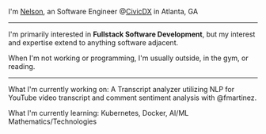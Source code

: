 I'm [Nelson](https://nelsonrodriguez.me/), an Software Engineer @[CivicDX](https://www.civicdx.com/) in Atlanta, GA

--- 

I'm primarily interested in **Fullstack Software Development**, but my interest and expertise extend to anything software adjacent. 

When I'm not working or programming, I'm usually outside, in the gym, or reading. 

---

What I'm currently working on: A Transcript analyzer utilizing NLP for YouTube video transcript and comment sentiment analysis with @fmartinez.

What I'm currently learning: Kubernetes, Docker, AI/ML Mathematics/Technologies

